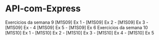 # API-com-Express
Exercicios da semana 9 [M1S09] Ex 1 - [M1S09] Ex 2 - [M1S09] Ex 3 - [M1S09] Ex - 4 [M1S09] Ex 5 - [M1S09] Ex 6
Exercicios da semana 10 [M1S10] Ex 1 - [M1S10] Ex 2 - [M1S10] Ex 3 - [M1S10] Ex 4 - [M1S10] Ex 5